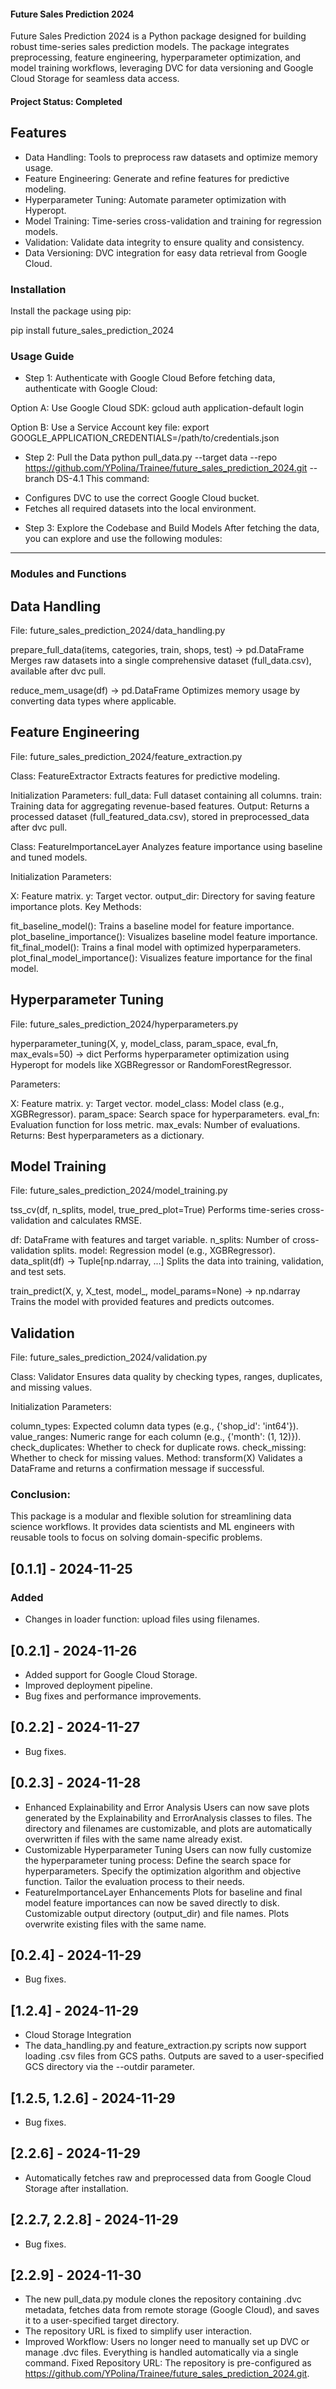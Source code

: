 #### Future Sales Prediction 2024

Future Sales Prediction 2024 is a Python package designed for building robust time-series sales prediction models. The package integrates preprocessing, feature engineering, hyperparameter optimization, and model training workflows, leveraging DVC for data versioning and Google Cloud Storage for seamless data access.



#### Project Status: Completed

## Features

* Data Handling: Tools to preprocess raw datasets and optimize memory usage.
* Feature Engineering: Generate and refine features for predictive modeling.
* Hyperparameter Tuning: Automate parameter optimization with Hyperopt.
* Model Training: Time-series cross-validation and training for regression models.
* Validation: Validate data integrity to ensure quality and consistency.
* Data Versioning: DVC integration for easy data retrieval from Google Cloud.

### Installation
Install the package using pip:

pip install future_sales_prediction_2024

### Usage Guide
* Step 1: Authenticate with Google Cloud
Before fetching data, authenticate with Google Cloud:

Option A: Use Google Cloud SDK: gcloud auth application-default login

Option B: Use a Service Account key file: export GOOGLE_APPLICATION_CREDENTIALS=/path/to/credentials.json

* Step 2: Pull the Data
python pull_data.py --target data --repo https://github.com/YPolina/Trainee/future_sales_prediction_2024.git --branch DS-4.1
This command:

- Configures DVC to use the correct Google Cloud bucket.
- Fetches all required datasets into the local environment.

* Step 3: Explore the Codebase and Build Models
After fetching the data, you can explore and use the following modules:

____________________________________________
### Modules and Functions
## Data Handling
File: future_sales_prediction_2024/data_handling.py

prepare_full_data(items, categories, train, shops, test) -> pd.DataFrame
Merges raw datasets into a single comprehensive dataset (full_data.csv), available after dvc pull.

reduce_mem_usage(df) -> pd.DataFrame
Optimizes memory usage by converting data types where applicable.

## Feature Engineering
File: future_sales_prediction_2024/feature_extraction.py

Class: FeatureExtractor
Extracts features for predictive modeling.

Initialization Parameters:
full_data: Full dataset containing all columns.
train: Training data for aggregating revenue-based features.
Output:
Returns a processed dataset (full_featured_data.csv), stored in preprocessed_data after dvc pull.

Class: FeatureImportanceLayer
Analyzes feature importance using baseline and tuned models.

Initialization Parameters:

X: Feature matrix.
y: Target vector.
output_dir: Directory for saving feature importance plots.
Key Methods:

fit_baseline_model(): Trains a baseline model for feature importance.
plot_baseline_importance(): Visualizes baseline model feature importance.
fit_final_model(): Trains a final model with optimized hyperparameters.
plot_final_model_importance(): Visualizes feature importance for the final model.

## Hyperparameter Tuning
File: future_sales_prediction_2024/hyperparameters.py

hyperparameter_tuning(X, y, model_class, param_space, eval_fn, max_evals=50) -> dict
Performs hyperparameter optimization using Hyperopt for models like XGBRegressor or RandomForestRegressor.

Parameters:

X: Feature matrix.
y: Target vector.
model_class: Model class (e.g., XGBRegressor).
param_space: Search space for hyperparameters.
eval_fn: Evaluation function for loss metric.
max_evals: Number of evaluations.
Returns:
Best hyperparameters as a dictionary.

## Model Training
File: future_sales_prediction_2024/model_training.py

tss_cv(df, n_splits, model, true_pred_plot=True)
Performs time-series cross-validation and calculates RMSE.

df: DataFrame with features and target variable.
n_splits: Number of cross-validation splits.
model: Regression model (e.g., XGBRegressor).
data_split(df) -> Tuple[np.ndarray, ...]
Splits the data into training, validation, and test sets.

train_predict(X, y, X_test, model_, model_params=None) -> np.ndarray
Trains the model with provided features and predicts outcomes.

## Validation
File: future_sales_prediction_2024/validation.py

Class: Validator
Ensures data quality by checking types, ranges, duplicates, and missing values.

Initialization Parameters:

column_types: Expected column data types (e.g., {'shop_id': 'int64'}).
value_ranges: Numeric range for each column (e.g., {'month': (1, 12)}).
check_duplicates: Whether to check for duplicate rows.
check_missing: Whether to check for missing values.
Method: transform(X)
Validates a DataFrame and returns a confirmation message if successful.

### Conclusion:
This package is a modular and flexible solution for streamlining data science workflows. It provides data scientists and ML engineers with reusable tools to focus on solving domain-specific problems.

## [0.1.1] - 2024-11-25
### Added
- Changes in loader function: upload files using filenames.

## [0.2.1] - 2024-11-26
- Added support for Google Cloud Storage.
- Improved deployment pipeline.
- Bug fixes and performance improvements.

## [0.2.2] - 2024-11-27
- Bug fixes.

## [0.2.3] - 2024-11-28
- Enhanced Explainability and Error Analysis
    Users can now save plots generated by the Explainability and ErrorAnalysis classes to files.
    The directory and filenames are customizable, and plots are automatically overwritten if files with the same name already exist.
- Customizable Hyperparameter Tuning
Users can now fully customize the hyperparameter tuning process:
    Define the search space for hyperparameters.
    Specify the optimization algorithm and objective function.
    Tailor the evaluation process to their needs.
- FeatureImportanceLayer Enhancements
    Plots for baseline and final model feature importances can now be saved directly to disk.
    Customizable output directory (output_dir) and file names.
    Plots overwrite existing files with the same name.

## [0.2.4] - 2024-11-29
- Bug fixes.

## [1.2.4] - 2024-11-29
- Cloud Storage Integration
- The data_handling.py and feature_extraction.py scripts now support loading .csv files from GCS paths. Outputs are saved to a user-specified GCS directory via the --outdir parameter.

## [1.2.5, 1.2.6] - 2024-11-29
- Bug fixes.

## [2.2.6] - 2024-11-29
- Automatically fetches raw and preprocessed data from Google Cloud Storage after installation.

## [2.2.7, 2.2.8] - 2024-11-29
- Bug fixes.

## [2.2.9] - 2024-11-30

- The new pull_data.py module clones the repository containing .dvc metadata, fetches data from remote storage (Google Cloud), and saves it to a user-specified target directory.
- The repository URL is fixed to simplify user interaction.
- Improved Workflow:
Users no longer need to manually set up DVC or manage .dvc files.
Everything is handled automatically via a single command.
Fixed Repository URL:
The repository is pre-configured as https://github.com/YPolina/Trainee/future_sales_prediction_2024.git.



